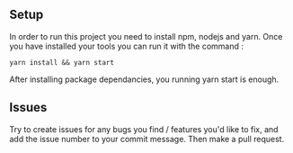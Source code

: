 

## Setup
In order to run this project you need to install npm, nodejs and yarn. Once you have installed your tools you can run it with the command :
    
    yarn install && yarn start
    
After installing package dependancies, you running yarn start is enough. 

## Issues
Try to create issues for any bugs you find / features you'd like to fix, and add the issue number to your commit message. Then make a pull request. 

